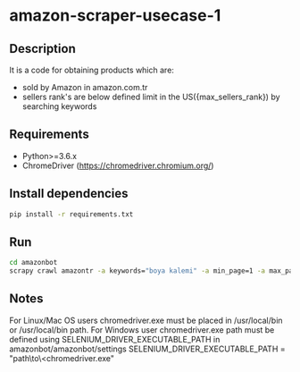 # amazon-scraper-usecase-1
## Description
It is a code for obtaining products which are:
- sold by Amazon in amazon.com.tr
- sellers rank's are below defined limit in the US({max_sellers_rank})
by searching keywords

## Requirements
- Python>=3.6.x
- ChromeDriver (https://chromedriver.chromium.org/)

## Install dependencies
```sh
pip install -r requirements.txt
```

## Run
```sh
cd amazonbot
scrapy crawl amazontr -a keywords="boya kalemi" -a min_page=1 -a max_page=1 -a max_sellers_rank=100000 -o boya-kalemi.json
```

## Notes
For Linux/Mac OS users
chromedriver.exe must be placed in /usr/local/bin or /usr/local/bin path.
For Windows user
chromedriver.exe path must be defined using SELENIUM_DRIVER_EXECUTABLE_PATH in amazonbot/amazonbot/settings
SELENIUM_DRIVER_EXECUTABLE_PATH = "path\\to\\<chromedriver.exe"